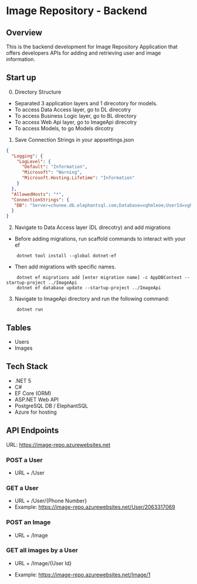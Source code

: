 # Image Repository - Backend

## Overview
This is the backend development for Image Repository Application that offers developers APIs for adding and retrieving user and image information. 

## Start up
0. Directory Structure
* Separated 3 application layers and 1 direcotory for models. 
* To access Data Access layer, go to DL direcotry
* To access Business Logic layer, go to BL directory
* To access Web Api layer, go to ImageApi direcotry
* To access Models, to go Models dircotry

1. Save Connection Strings in your appsettings.json
```json
{
  "Logging": {
    "LogLevel": {
      "Default": "Information",
      "Microsoft": "Warning",
      "Microsoft.Hosting.Lifetime": "Information"
    }
  },
  "AllowedHosts": "*",
  "ConnectionStrings": {
   "DB": "Server=chunee.db.elephantsql.com;Database=vghmleoe;UserId=vghmleoe;Password=wML3LyBF8-q1BGVAsWMZSWHeX1MbdpIh" 
  }
}
```

2. Navigate to Data Access layer (DL direcotry) and add migrations
* Before adding migrations, run scaffold commands to interact with your ef
```
    dotnet tool install --global dotnet-ef
```
* Then add migrations with specific names. 
```
    dotnet ef migrations add [enter migration name] -c AppDBContext --startup-project ../ImageApi
    dotnet ef database update --startup-project ../ImageApi
```

3. Navigate to ImageApi directory and run the following command:
```
    dotnet run
```

## Tables
* Users
* Images

## Tech Stack
* .NET 5
* C#
* EF Core (ORM)
* ASP.NET Web API
* PostgreSQL DB / ElephantSQL
* Azure for hosting

## API Endpoints
URL: https://image-repo.azurewebsites.net
### POST a User 
- URL + /User

### GET a User
- URL + /User/{Phone Number}
- Example: https://image-repo.azurewebsites.net/User/2063317069

### POST an Image
- URL + /Image

### GET all images by a User
- URL + /Image/{User Id}
* Example: https://image-repo.azurewebsites.net/Image/1
